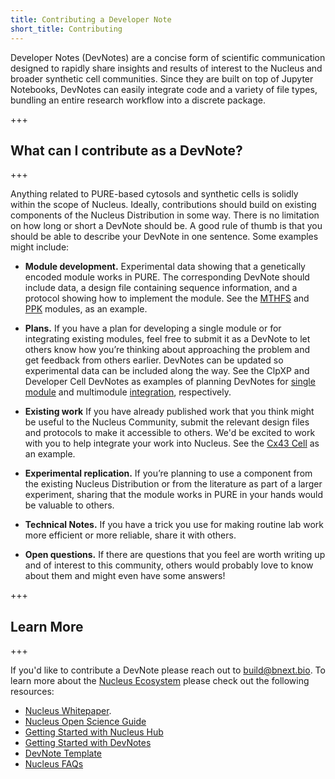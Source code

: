 ```yaml
---
title: Contributing a Developer Note
short_title: Contributing
---
```


Developer Notes (DevNotes) are a concise form of scientific communication designed to rapidly share insights and results of interest to the Nucleus and broader synthetic cell communities. Since they are built on top of Jupyter Notebooks, DevNotes can easily integrate code and a variety of file types, bundling an entire research workflow into a discrete package.

+++
## What can I contribute as a DevNote?
+++

Anything related to PURE-based cytosols and synthetic cells is solidly within the scope of Nucleus. Ideally, contributions should build on existing components of the Nucleus Distribution in some way. There is no limitation on how long or short a DevNote should be. A good rule of thumb is that you should be able to describe your DevNote in one sentence. Some examples might include:

- **Module development.** Experimental data showing that a genetically encoded module works in PURE. The corresponding DevNote should include data, a design file containing sequence information, and a protocol showing how to implement the module. See the [MTHFS](https://devnotes.bnext.bio/articles/cytosol-module-mthfs) and [PPK](https://devnotes.bnext.bio/articles/ppk-module-test) modules, as an example.

- **Plans.** If you have a plan for developing a single module or for integrating existing modules, feel free to submit it as a DevNote to let others know how you’re thinking about approaching the problem and get feedback from others earlier. DevNotes can be updated so experimental data can be included along the way. See the ClpXP and Developer Cell DevNotes as examples of planning DevNotes for [single module](https://devnotes.bnext.bio/articles/clpxp-module-plan) and multimodule [integration](https://devnotes.bnext.bio/articles/developer-cell-introduction), respectively.

- **Existing work** If you have already published work that you think might be useful to the Nucleus Community, submit the relevant design files and protocols to make it accessible to others. We'd be excited to work with you to help integrate your work into Nucleus. See the [Cx43 Cell](https://devnotes.bnext.bio/articles/contrib-cx43-cell) as an example. 

- **Experimental replication.** If you’re planning to use a component from the existing Nucleus Distribution or from the literature as part of a larger experiment, sharing that the module works in PURE in your hands would be valuable to others. 

- **Technical Notes.** If you have a trick you use for making routine lab work more efficient or more reliable, share it with others. 

- **Open questions.** If there are questions that you feel are worth writing up and of interest to this community, others would probably love to know about them and might even have some answers!

+++
## Learn More
+++

If you'd like to contribute a DevNote please reach out to build@bnext.bio. To learn more about the [Nucleus Ecosystem](https://bnext.bio/nucleus) please check out the following resources:

 - [Nucleus Whitepaper](https://docs.google.com/document/d/1Yb-uu4bYMdkJecTvt1upZNljj-nySq1Pk224pjb69wo/edit?tab=t.4axq2880m6ti).
 - [Nucleus Open Science Guide](https://nucleus.bnext.bio/open-science)
 - [Getting Started with Nucleus Hub](https://nucleus.bnext.bio/nucleus-hub-guide)
 - [Getting Started with DevNotes](https://nucleus.bnext.bio/developer-note-guide)
 - [DevNote Template](https://github.com/antonrmolina/devnote-template)
 - [Nucleus FAQs](https://nucleus.bnext.bio/faqs)